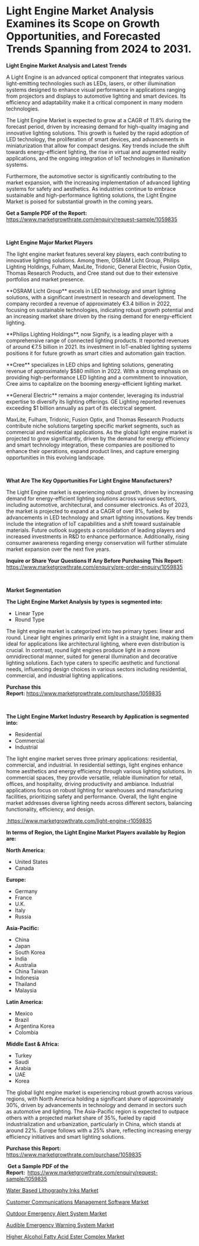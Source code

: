 <p><h1>Light Engine Market Analysis Examines its Scope on Growth Opportunities, and Forecasted Trends Spanning from 2024 to 2031.</h1></p><p><strong>Light Engine Market Analysis and Latest Trends</strong></p>
<p><p>A Light Engine is an advanced optical component that integrates various light-emitting technologies such as LEDs, lasers, or other illumination systems designed to enhance visual performance in applications ranging from projectors and displays to automotive lighting and smart devices. Its efficiency and adaptability make it a critical component in many modern technologies.</p><p>The Light Engine Market is expected to grow at a CAGR of 11.8% during the forecast period, driven by increasing demand for high-quality imaging and innovative lighting solutions. This growth is fueled by the rapid adoption of LED technology, the proliferation of smart devices, and advancements in miniaturization that allow for compact designs. Key trends include the shift towards energy-efficient lighting, the rise in virtual and augmented reality applications, and the ongoing integration of IoT technologies in illumination systems.</p><p>Furthermore, the automotive sector is significantly contributing to the market expansion, with the increasing implementation of advanced lighting systems for safety and aesthetics. As industries continue to embrace sustainable and high-performance lighting solutions, the Light Engine Market is poised for substantial growth in the coming years.</p></p>
<p><strong>Get a Sample PDF of the Report:&nbsp;</strong> <a href="https://www.marketgrowthrate.com/enquiry/request-sample/1059835">https://www.marketgrowthrate.com/enquiry/request-sample/1059835</a></p>
<p>&nbsp;</p>
<p><strong>Light Engine Major Market Players</strong></p>
<p><p>The light engine market features several key players, each contributing to innovative lighting solutions. Among them, OSRAM Licht Group, Philips Lighting Holdings, Fulham, MaxLite, Tridonic, General Electric, Fusion Optix, Thomas Research Products, and Cree stand out due to their extensive portfolios and market presence.</p><p>**OSRAM Licht Group** excels in LED technology and smart lighting solutions, with a significant investment in research and development. The company recorded a revenue of approximately €3.4 billion in 2022, focusing on sustainable technologies, indicating robust growth potential and an increasing market share driven by the rising demand for energy-efficient lighting.</p><p>**Philips Lighting Holdings**, now Signify, is a leading player with a comprehensive range of connected lighting products. It reported revenues of around €7.5 billion in 2021. Its investment in IoT-enabled lighting systems positions it for future growth as smart cities and automation gain traction.</p><p>**Cree** specializes in LED chips and lighting solutions, generating revenue of approximately $580 million in 2022. With a strong emphasis on providing high-performance LED lighting and a commitment to innovation, Cree aims to capitalize on the booming energy-efficient lighting market.</p><p>**General Electric** remains a major contender, leveraging its industrial expertise to diversify its lighting offerings. GE Lighting reported revenues exceeding $1 billion annually as part of its electrical segment.</p><p>MaxLite, Fulham, Tridonic, Fusion Optix, and Thomas Research Products contribute niche solutions targeting specific market segments, such as commercial and residential applications. As the global light engine market is projected to grow significantly, driven by the demand for energy efficiency and smart technology integration, these companies are positioned to enhance their operations, expand product lines, and capture emerging opportunities in this evolving landscape.</p></p>
<p>&nbsp;</p>
<p><strong>What Are The Key Opportunities For Light Engine Manufacturers?</strong></p>
<p><p>The Light Engine market is experiencing robust growth, driven by increasing demand for energy-efficient lighting solutions across various sectors, including automotive, architectural, and consumer electronics. As of 2023, the market is projected to expand at a CAGR of over 8%, fueled by advancements in LED technology and smart lighting innovations. Key trends include the integration of IoT capabilities and a shift toward sustainable materials. Future outlook suggests a consolidation of leading players and increased investments in R&D to enhance performance. Additionally, rising consumer awareness regarding energy conservation will further stimulate market expansion over the next five years.</p></p>
<p><strong>Inquire or Share Your Questions If Any Before Purchasing This Report:</strong> <a href="https://www.marketgrowthrate.com/enquiry/pre-order-enquiry/1059835">https://www.marketgrowthrate.com/enquiry/pre-order-enquiry/1059835</a></p>
<p>&nbsp;</p>
<p><strong>Market Segmentation</strong></p>
<p><strong>The Light Engine Market Analysis by types is segmented into:</strong></p>
<p><ul><li>Linear Type</li><li>Round Type</li></ul></p>
<p><p>The light engine market is categorized into two primary types: linear and round. Linear light engines primarily emit light in a straight line, making them ideal for applications like architectural lighting, where even distribution is crucial. In contrast, round light engines produce light in a more omnidirectional manner, suited for general illumination and decorative lighting solutions. Each type caters to specific aesthetic and functional needs, influencing design choices in various sectors including residential, commercial, and industrial lighting applications.</p></p>
<p><strong>Purchase this Report:&nbsp;</strong><a href="https://www.marketgrowthrate.com/purchase/1059835">https://www.marketgrowthrate.com/purchase/1059835</a></p>
<p>&nbsp;</p>
<p><strong>The Light Engine Market Industry Research by Application is segmented into:</strong></p>
<p><ul><li>Residential</li><li>Commercial</li><li>Industrial</li></ul></p>
<p><p>The light engine market serves three primary applications: residential, commercial, and industrial. In residential settings, light engines enhance home aesthetics and energy efficiency through various lighting solutions. In commercial spaces, they provide versatile, reliable illumination for retail, offices, and hospitality, driving productivity and ambiance. Industrial applications focus on robust lighting for warehouses and manufacturing facilities, prioritizing safety and performance. Overall, the light engine market addresses diverse lighting needs across different sectors, balancing functionality, efficiency, and design.</p></p>
<p><a href="https://www.marketgrowthrate.com/light-engine-r1059835">&nbsp;https://www.marketgrowthrate.com/light-engine-r1059835</a></p>
<p><strong>In terms of Region, the Light Engine Market Players available by Region are:</strong></p>
<p>
    <p> <strong> North America: </strong>
        <ul>
            <li>United States</li>
            <li>Canada</li>
        </ul>
        </p> 
    <p> <strong> Europe: </strong>
        <ul>
            <li>Germany</li>
            <li>France</li>
            <li>U.K.</li>
            <li>Italy</li>
            <li>Russia</li>
        </ul>
        </p> 
    <p> <strong> Asia-Pacific: </strong>
        <ul>
            <li>China</li>
            <li>Japan</li>
            <li>South Korea</li>
            <li>India</li>
            <li>Australia</li>
            <li>China Taiwan</li>
            <li>Indonesia</li>
            <li>Thailand</li>
            <li>Malaysia</li>
        </ul>
        </p> 
    <p> <strong> Latin America: </strong>
        <ul>
            <li>Mexico</li>
            <li>Brazil</li>
            <li>Argentina Korea</li>
            <li>Colombia</li>
        </ul>
        </p> 
    <p> <strong> Middle East & Africa: </strong>
        <ul>
            <li>Turkey</li>
            <li>Saudi</li>
            <li>Arabia</li>
            <li>UAE</li>
            <li>Korea</li>
        </ul>
    </p>
    </p>
<p><p>The global light engine market is experiencing robust growth across various regions, with North America holding a significant share of approximately 30%, driven by advancements in technology and demand in sectors such as automotive and lighting. The Asia-Pacific region is expected to outpace others with a projected market share of 35%, fueled by rapid industrialization and urbanization, particularly in China, which stands at around 22%. Europe follows with a 25% share, reflecting increasing energy efficiency initiatives and smart lighting solutions.</p></p>
<p><strong>Purchase this Report: </strong><a href="https://www.marketgrowthrate.com/purchase/1059835">https://www.marketgrowthrate.com/purchase/1059835</a></p>
<p>&nbsp;<strong>Get a Sample PDF of the Report:&nbsp;&nbsp;</strong><a href="https://www.marketgrowthrate.com/enquiry/request-sample/1059835">https://www.marketgrowthrate.com/enquiry/request-sample/1059835</a></p>
<p><strong></strong></p>
<p><p><a href="https://medium.com/@corrinehubbard34/how-regional-and-global-trends-are-shaping-the-water-based-lithography-inks-market-for-the-year-b7902684ac1c?postPublishedType=repub">Water Based Lithography Inks Market</a></p><p><a href="https://www.linkedin.com/pulse/deep-dive-customer-communications-management-software-market-itstrends-x8kne">Customer Communications Management Software Market</a></p><p><a href="https://issuu.com/reportprime-2/docs/outdoor-emergency-alert-system-mark_5319d7190310b7">Outdoor Emergency Alert System Market</a></p><p><a href="https://issuu.com/reportprime-2/docs/audible-emergency-warning-system-ma_abba92a11e8648">Audible Emergency Warning System Market</a></p><p><a href="https://github.com/AshrafKhan865/Market-Research-Report-List-1/blob/main/higher-alcohol-fatty-acid-ester-complex-market.md">Higher Alcohol Fatty Acid Ester Complex Market</a></p></p>
